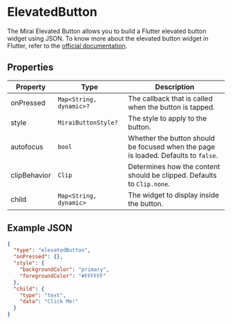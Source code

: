 # ElevatedButton

The Mirai Elevated Button allows you to build a Flutter elevated button widget using JSON.
To know more about the elevated button widget in Flutter, refer to the [official documentation](https://api.flutter.dev/flutter/material/ElevatedButton-class.html).

## Properties

| Property     | Type                    | Description                                                                        |
|--------------|-------------------------|------------------------------------------------------------------------------------|
| onPressed    | `Map<String, dynamic>?` | The callback that is called when the button is tapped.                             |
| style        | `MiraiButtonStyle?`     | The style to apply to the button.                                                  |
| autofocus    | `bool`                  | Whether the button should be focused when the page is loaded. Defaults to `false`. |
| clipBehavior | `Clip`                  | Determines how the content should be clipped. Defaults to `Clip.none`.             |
| child        | `Map<String, dynamic>`  | The widget to display inside the button.                                           |


## Example JSON

```json
{
  "type": "elevatedButton",
  "onPressed": {},
  "style": {
    "backgroundColor": "primary",
    "foregroundColor": "#FFFFFF"
  },
  "child": {
    "type": "text",
    "data": "Click Me!"
  }
}
```
